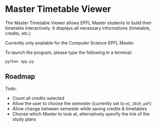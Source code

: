 # Master Timetable Viewer

The Master Timetable Viewer allows EPFL Master students to build their timetable interactively.
It displays all necessary informations (timetable, credits, etc.)

Currently only available for the Computer Science EPFL Master.

To launch the program, please type the following in a terminal:

    python app.py

## Roadmap

Todo:

* Count all credits selected
* Allow the user to choose the semester (currently set to `m1_2019.pdf`)
* Allow change between semester while saving credits & timetables
* Choose which Master to look at, alternatively specify the link of the study plans
